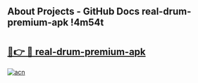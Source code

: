 ## About Projects - GitHub Docs real-drum-premium-apk !4m54t

# <h2><a href="https://andorid.site?title=real-drum-premium-apk&ref=19M">🔗👉 🔴 real-drum-premium-apk</a></h2>

[![acn](https://github.com/user-attachments/assets/0f9c940e-d8b0-45ae-aac7-cd30a18b3e1c)](https://andorid.site?title=real-drum-premium-apk&ref=19M)
